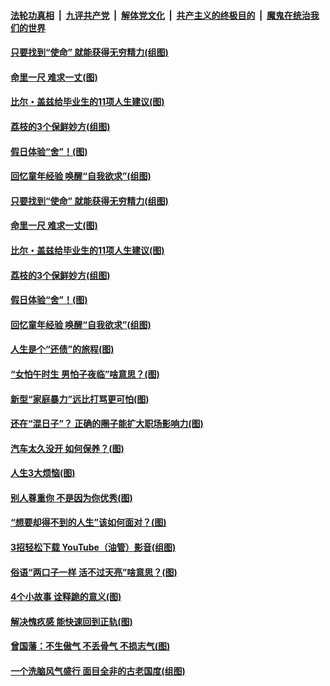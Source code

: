 ####  [法轮功真相](../../../../basic/blob/master/README.md?t=06221431) &nbsp;|&nbsp; [九评共产党](../../../../9ping.md/blob/master/README.md?t=06221431) &nbsp;|&nbsp; [解体党文化](../../../../jtdwh.md/blob/master/README.md?t=06221431)  &nbsp;|&nbsp; [共产主义的终极目的](../../../../gczydzjmd.md/blob/master/README.md?t=06221431) &nbsp;|&nbsp; [魔鬼在统治我们的世界](../../../../mgztzwmdsj.md/blob/master/README.md?t=06221431) 

#### [只要找到“使命” 就能获得无穷精力(组图)](../pages/p8/937159.md?t=06221431) 

#### [命里一尺 难求一丈(图)](../pages/p8/936782.md?t=06221431) 

#### [比尔・盖兹给毕业生的11项人生建议(图)](../pages/p8/936231.md?t=06221431) 

#### [荔枝的3个保鲜妙方(组图)](../pages/p8/936950.md?t=06221431) 

#### [假日体验“舍”！(图)](../pages/p8/937183.md?t=06221431) 

#### [回忆童年经验 唤醒“自我欲求”(组图)](../pages/p8/937082.md?t=06221431) 

#### [只要找到“使命” 就能获得无穷精力(组图)](../pages/p8/937159.md?t=06221431) 

#### [命里一尺 难求一丈(图)](../pages/p8/936782.md?t=06221431) 

#### [比尔・盖兹给毕业生的11项人生建议(图)](../pages/p8/936231.md?t=06221431) 

#### [荔枝的3个保鲜妙方(组图)](../pages/p8/936950.md?t=06221431) 

#### [假日体验“舍”！(图)](../pages/p8/937183.md?t=06221431) 

#### [回忆童年经验 唤醒“自我欲求”(组图)](../pages/p8/937082.md?t=06221431) 

#### [人生是个“还债”的旅程(图)](../pages/p8/936768.md?t=06221431) 

#### [“女怕午时生 男怕子夜临”啥意思？(图)](../pages/p8/937081.md?t=06221431) 

#### [新型“家庭暴力”远比打骂更可怕(图)](../pages/p8/936230.md?t=06221431) 

#### [还在“混日子”？ 正确的圈子能扩大职场影响力(图)](../pages/p8/937049.md?t=06221431) 

#### [汽车太久没开 如何保养？(图)](../pages/p8/937035.md?t=06221431) 

#### [人生3大烦恼(图)](../pages/p8/936959.md?t=06221431) 

#### [别人尊重你 不是因为你优秀(图)](../pages/p8/936253.md?t=06221431) 

#### [“想要却得不到的人生”该如何面对？(图)](../pages/p8/936933.md?t=06221431) 

#### [3招轻松下载 YouTube（油管）影音(组图)](../pages/p8/936922.md?t=06221431) 

#### [俗语“两口子一样 活不过天亮”啥意思？(图)](../pages/p8/936917.md?t=06221431) 

#### [4个小故事 诠释跪的意义(图)](../pages/p8/936353.md?t=06221431) 

#### [解决愧疚感 能快速回到正轨(图)](../pages/p8/936834.md?t=06221431) 

#### [曾国藩：不生傲气 不丢骨气 不损志气(图)](../pages/p8/936248.md?t=06221431) 

#### [一个洗脑风气盛行 面目全非的古老国度(组图)](../pages/p8/936759.md?t=06221431) 

